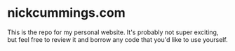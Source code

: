 # nickcummings.com  

This is the repo for my personal website. It's probably not super exciting, but feel free to review it and borrow any code that you'd like to use yourself.
